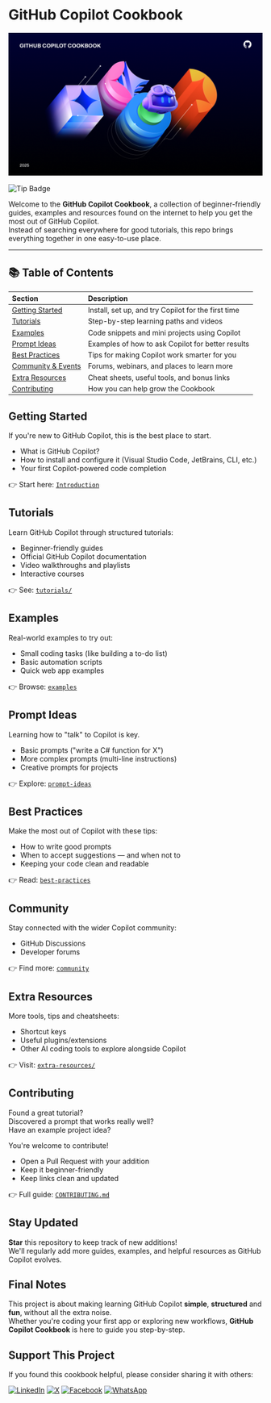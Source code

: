 # GitHub Copilot Cookbook

![github-copilot-header](assets/github-copilot-header.png)

![Tip Badge](https://img.shields.io/badge/Tip-All%20info%20is%20available%20on%20the%20internet!-purple)

Welcome to the **GitHub Copilot Cookbook**, a collection of beginner-friendly guides, examples and resources found on the internet to help you get the most out of GitHub Copilot.  
Instead of searching everywhere for good tutorials, this repo brings everything together in one easy-to-use place.

---

## 📚 Table of Contents

| Section | Description |
|:---|:---|
| [Getting Started](#getting-started) | Install, set up, and try Copilot for the first time |
| [Tutorials](#tutorials) | Step-by-step learning paths and videos |
| [Examples](#examples) | Code snippets and mini projects using Copilot |
| [Prompt Ideas](#prompt-ideas) | Examples of how to ask Copilot for better results |
| [Best Practices](#best-practices) | Tips for making Copilot work smarter for you |
| [Community & Events](#community--events) | Forums, webinars, and places to learn more |
| [Extra Resources](#extra-resources) | Cheat sheets, useful tools, and bonus links |
| [Contributing](#contributing) | How you can help grow the Cookbook |


## Getting Started

If you're new to GitHub Copilot, this is the best place to start.

- What is GitHub Copilot?
- How to install and configure it (Visual Studio Code, JetBrains, CLI, etc.)
- Your first Copilot-powered code completion

👉 Start here: [`Introduction`](docs\01-introduction.md)


## Tutorials

Learn GitHub Copilot through structured tutorials:

- Beginner-friendly guides
- Official GitHub Copilot documentation
- Video walkthroughs and playlists
- Interactive courses

👉 See: [`tutorials/`](docs\02-tutorials.md)


## Examples

Real-world examples to try out:

- Small coding tasks (like building a to-do list)
- Basic automation scripts
- Quick web app examples

👉 Browse: [`examples`](docs\03-examples.md)


## Prompt Ideas

Learning how to "talk" to Copilot is key.

- Basic prompts ("write a C# function for X")
- More complex prompts (multi-line instructions)
- Creative prompts for projects

👉 Explore: [`prompt-ideas`](docs\04-prompt-ideas.md)


## Best Practices

Make the most out of Copilot with these tips:

- How to write good prompts
- When to accept suggestions — and when not to
- Keeping your code clean and readable

👉 Read: [`best-practices`](docs\05-best-practices.md)


## Community

Stay connected with the wider Copilot community:

- GitHub Discussions
- Developer forums

👉 Find more: [`community`](docs\06-community.md)


## Extra Resources

More tools, tips and cheatsheets:

- Shortcut keys
- Useful plugins/extensions
- Other AI coding tools to explore alongside Copilot

👉 Visit: [`extra-resources/`](docs\07-extra-resources.md)


## Contributing

Found a great tutorial?  
Discovered a prompt that works really well?  
Have an example project idea?

You're welcome to contribute!

- Open a Pull Request with your addition
- Keep it beginner-friendly
- Keep links clean and updated

👉 Full guide: [`CONTRIBUTING.md`](CONTRIBUTING.md)


## Stay Updated

**Star** this repository to keep track of new additions!  
We'll regularly add more guides, examples, and helpful resources as GitHub Copilot evolves.


## Final Notes

This project is about making learning GitHub Copilot **simple**, **structured** and **fun**, without all the extra noise.  
Whether you're coding your first app or exploring new workflows, **GitHub Copilot Cookbook** is here to guide you step-by-step.

## Support This Project

If you found this cookbook helpful, please consider sharing it with others:

[![LinkedIn](https://img.shields.io/badge/Share-LinkedIn-blue?style=for-the-badge&logo=linkedin)](https://www.linkedin.com/shareArticle?title=GitHub%20Copilot%20Cookbook&url=https://github.com/lukepadiachy/github-copilot-cookbook)
[![X](https://img.shields.io/badge/Share-X-1DA1F2?style=for-the-badge&logo=twitter)](https://twitter.com/intent/tweet?text=Check%20out%20this%20GitHub%20Copilot%20Cookbook!%20https://github.com/lukepadiachy/github-copilot-cookbook)
[![Facebook](https://img.shields.io/badge/Share-Facebook-1877F2?style=for-the-badge&logo=facebook)](https://www.facebook.com/sharer/sharer.php?u=https://github.com/lukepadiachy/github-copilot-cookbook)
[![WhatsApp](https://img.shields.io/badge/Share-WhatsApp-25D366?style=for-the-badge&logo=whatsapp)](https://api.whatsapp.com/send?text=Check%20out%20this%20GitHub%20Copilot%20Cookbook!%20https://github.com/lukepadiachy/github-copilot-cookbook)
